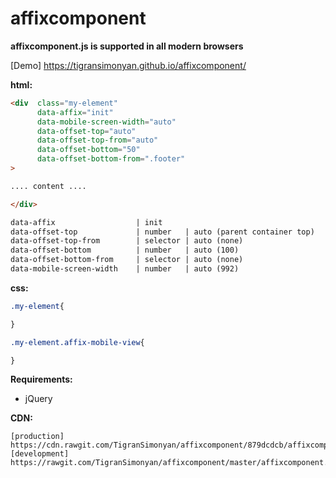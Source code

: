 
# affixcomponent

**affixcomponent.js is supported in all modern browsers**

[Demo] https://tigransimonyan.github.io/affixcomponent/

**html:**

```html
<div  class="my-element"
      data-affix="init"
      data-mobile-screen-width="auto"
      data-offset-top="auto"
      data-offset-top-from="auto"
      data-offset-bottom="50"
      data-offset-bottom-from=".footer"
>

.... content ....

</div>
```

```html
data-affix                  | init
data-offset-top             | number   | auto (parent container top) 
data-offset-top-from        | selector | auto (none)  
data-offset-bottom          | number   | auto (100)  
data-offset-bottom-from     | selector | auto (none)  
data-mobile-screen-width    | number   | auto (992)            
```

**css:**

```css
.my-element{

}

.my-element.affix-mobile-view{

}
```


**Requirements:**
* jQuery

**CDN:**
```
[production] https://cdn.rawgit.com/TigranSimonyan/affixcomponent/879dcdcb/affixcomponent.min.js
[development] https://rawgit.com/TigranSimonyan/affixcomponent/master/affixcomponent.min.js
```


